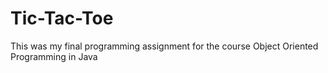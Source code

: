 # Tic-Tac-Toe
This was my final programming assignment for the course Object Oriented Programming in Java

